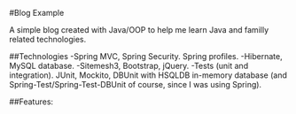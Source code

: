 #Blog Example

A simple blog created with Java/OOP to help me learn Java and familly related technologies.

##Technologies
-Spring MVC, Spring Security. Spring profiles.
-Hibernate, MySQL database.
-Sitemesh3, Bootstrap, jQuery.
-Tests (unit and integration). JUnit, Mockito, DBUnit with HSQLDB in-memory database (and Spring-Test/Spring-Test-DBUnit of course, since I was using Spring).


##Features:

